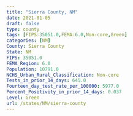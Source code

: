 ```yaml
---
title: "Sierra County, NM"
date: 2021-01-05
draft: false
type: county
tags: [FIPS:35051.0,FEMA:6.0,Non-core,Green]
categories: [NM]
County: Sierra County
State: NM
FIPS: 35051.0
FEMA_Region: 6.0
Population: 10791.0
NCHS_Urban_Rural_Classification: Non-core
Tests_in_prior_14_days: 645.0
Fourteen_day_test_rate_per_100000: 5977.0
Percent_Positivity_in_prior_14_days: 0.037
Level: Green
url: /states/NM/sierra-county
---
```



